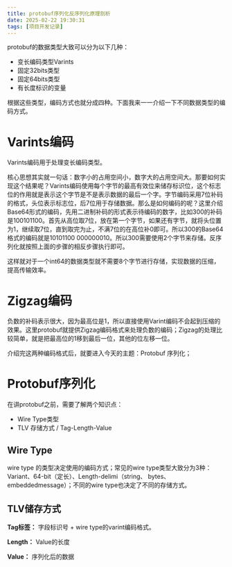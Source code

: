 ```yaml
---
title: protobuf序列化反序列化原理剖析
date: 2025-02-22 19:30:31
tags: [项目开发记录]
---
```


protobuf的数据类型大致可以分为以下几种：
- 变长编码类型Varints
- 固定32bits类型
- 固定64bits类型
- 有长度标识的变量

根据这些类型，编码方式也就分成四种。下面我来一一介绍一下不同数据类型的编码方式。

# Varints编码
Varints编码用于处理变长编码类型。

核心思想其实就一句话：数字小的占用空间小，数字大的占用空间大。那要如何实现这个结果呢？Varints编码使用每个字节的最高有效位来储存标识位，这个标志位的作用就是表示这个字节是不是表示数据的最后一个字。字节编码采用7位补码的格式，头位表示标志位，后7位用于存储数据。那么是如何编码的呢？这里介绍Base64形式的编码，先用二进制补码的形式表示待编码的数字，比如300的补码是100101100。首先从高位取7位，放在第一个字节，如果还有字节，就将头位置为1，继续取7位，直到取完为止，不满7位的在高位补0即可。所以300的Base64格式的编码就是10101100 000000010。所以300需要使用2个字节来存储。反序列化就按照上面的步骤的相反步骤执行即可。

这样就对于一个int64的数据类型就不需要8个字节进行存储，实现数据的压缩，提高传输效率。

# Zigzag编码
负数的补码表示很大，因为最高位是1，所以直接使用Varint编码不会起到压缩的效果。这里protobuf就提供Zigzag编码格式来处理负数的编码；Zigzag的处理比较简单，就是把最高位的1移到最后一位，其他的位左移一位。

介绍完这两种编码格式后，就要进入今天的主题：Protobuf 序列化；

# Protobuf序列化
在讲protobuf之前，需要了解两个知识点：
- Wire Type类型
- TLV 存储方式 / Tag-Length-Value

## Wire Type
wire type 的类型决定使用的编码方式；常见的wire type类型大致分为3种：Variant、64-bit（定长）、Length-delimi（string、 bytes、 embeddedmessage）；不同的wire type也决定了不同的存储方式。

## TLV储存方式

**Tag标签：** 字段标识号 + wire type的varint编码格式。

**Length：** Value的长度

**Value：** 序列化后的数据